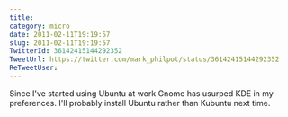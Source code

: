 ```yaml
---
title: 
category: micro
date: 2011-02-11T19:19:57
slug: 2011-02-11T19:19:57
TwitterId: 36142415144292352
TweetUrl: https://twitter.com/mark_philpot/status/36142415144292352
ReTweetUser: 
---
```


Since I've started using Ubuntu at work Gnome has usurped KDE in my preferences. I'll probably install Ubuntu rather than Kubuntu next time.